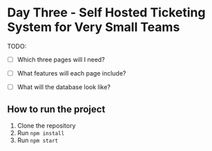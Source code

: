 # Day Three - Self Hosted Ticketing System for Very Small Teams

TODO:
- [ ] Which three pages will I need?
- [ ] What features will each page include?
- [ ] What will the database look like?


## How to run the project

1. Clone the repository
2. Run `npm install`
3. Run `npm start`
